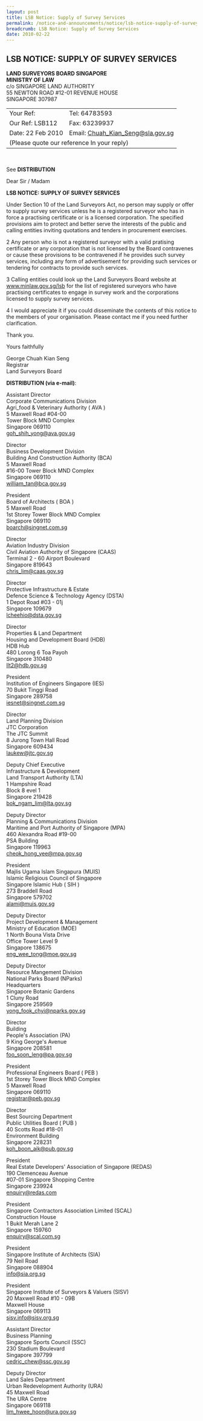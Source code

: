 ```yaml
---
layout: post
title: LSB Notice: Supply of Survey Services
permalink: /notice-and-announcements/notice/lsb-notice-supply-of-survey-services/
breadcrumb: LSB Notice: Supply of Survey Services
date: 2010-02-22
---
```


LSB NOTICE: SUPPLY OF SURVEY SERVICES
---

**LAND SURVEYORS BOARD SINGAPORE**<br>
**MINISTRY OF LAW**<br>
c/o SINGAPORE LAND AUTHORITY<br>
55 NEWTON ROAD #12-01 REVENUE HOUSE<br>
SINGAPORE 307987<br>

<table>
  <tr>
    <td>Your Ref:</td>
    <td>Tel: 64783593</td>
  </tr>
  <tr>
    <td>Our Ref: LSB112</td>
    <td>Fax: 63239937</td>
  </tr>
  <tr>
    <td>Date: 22 Feb 2010</td>
    <td>Email: <a href="Chuah_Kian_Seng@sla.gov.sg">Chuah_Kian_Seng@sla.gov.sg</a></td>
  </tr>
  <tr>
    <td colspan="2">(Please quote our reference In your reply)</td>
  </tr>
</table><br>

See **DISTRIBUTION**
 
Dear Sir / Madam
 
**LSB NOTICE: SUPPLY OF SURVEY SERVICES**
 
Under Section 10 of the Land Surveyors Act, no person may supply or offer to supply survey services unless he is a registered surveyor who has in force a practising certificate or is a licensed corporation. The specified provisions aim to protect and better serve the interests of the public and calling entities inviting quotations and tenders in procurement exercises.<br>
 
2 Any person who is not a registered surveyor with a valid pratising certificate or any corporation that is not licensed by the Board contravenes or cause these provisions to be contravened if he provides such survey services, including any form of advertisement for providing such services or tendering for contracts to provide such services.<br>
 
3 Calling entities could look up the Land Surveyors Board website at www.minlaw.gov.sg/lsb for the list of registered surveyors who have practising certificates to engage in survey work and the corporations licensed to supply survey services.<br>
 
4 I would appreciate it if you could disseminate the contents of this notice to the members of your organisation. Please contact me if you need further clarification.<br>

Thank you.
 
Yours faithfully
  
George Chuah Kian Seng<br>
Registrar<br>
Land Surveyors Board<br>


**DISTRIBUTION (via e-mail)**:<br>


Assistant Director<br>
Corporate Communications Division<br>
Agri_food & Veterinary Authority ( AVA )<br>
5 Maxwell Road #04-00<br>
Tower Block MND Complex<br>
Singapore 069110<br>
goh_shih_yong@ava.gov.sg<br>
 
Director<br>
Business Development Division<br>
Building And Construction Authority (BCA)<br>
5 Maxwell Road<br>
#16-00 Tower Block MND Complex<br>
Singapore 069110<br>
william_tan@bca.gov.sg<br>
 
President<br>
Board of Architects ( BOA )<br>
5 Maxwell Road<br>
1st Storey Tower Block MND Complex<br>
Singapore 069110<br>
boarch@singnet.com.sg<br>
 
Director<br>
Aviation Industry Division<br>
Civil Aviation Authority of Singapore (CAAS)<br>
Terminal 2 - 60 Airport Boulevard<br>
Singapore 819643<br>
chris_lim@caas.gov.sg<br>
 
Director<br>
Protective Infrastructure & Estate<br>
Defence Science & Technology Agency (DSTA)<br>
1 Depot Road #03 - 01j<br>
Singapore 109679<br>
lcheehio@dsta.gov.sg<br>
 
Director<br>
Properties & Land Department<br>
Housing and Development Board (HDB)<br>
HDB Hub<br>
480 Lorong 6 Toa Payoh<br>
Singapore 310480<br>
llt2@hdb.gov.sg<br>
 
President<br>
Institution of Engineers Singapore (IES)<br>
70 Bukit Tinggi Road<br>
Singapore 289758<br>
iesnet@singnet.com.sg<br>

Director<br>
Land Planning Division<br>
JTC Corporation<br>
The JTC Summit<br>
8 Jurong Town Hall Road<br>
Singapore 609434<br>
laukew@jtc.gov.sg<br>
 
Deputy Chief Executive<br>
Infrastructure & Development<br>
Land Transport Authority (LTA)<br>
1 Hampshire Road<br>
Block 8 evel 1<br>
Singapore 219428<br>
bok_ngam_lim@lta.gov.sg<br>
 
Deputy Director<br>
Planning & Communications Division<br>
Maritime and Port Authority of Singapore (MPA)<br>
460 Alexandra Road #19-00<br>
PSA Building<br>
Singapore 119963<br>
cheok_hong_yee@mpa.gov.sg<br>
 
President<br>
Majlis Ugama Islam Singapura (MUIS)<br>
Islamic Religious Council of Singapore<br>
Singapore Islamic Hub ( SIH )<br>
273 Braddell Road<br>
Singapore 579702<br>
alami@muis.gov.sg<br>
 
Deputy Director<br>
Project Development & Management<br>
Ministry of Education (MOE)<br>
1 North Bouna Vista Drive<br>
Office Tower Level 9<br>
Singapore 138675<br>
eng_wee_tong@moe.gov.sg<br>
 
Deputy Director<br>
Resource Mangement Division<br>
National Parks Board (NParks)<br>
Headquarters<br>
Singapore Botanic Gardens<br>
1 Cluny Road<br>
Singapore 259569<br>
yong_fook_chyi@nparks.gov.sg<br>
 
Director<br>
Building<br>
People's Association (PA)<br>
9 King George's Avenue<br>
Singapore 208581<br>
foo_soon_leng@pa.gov.sg<br>

President<br>
Professional Engineers Board ( PEB )<br>
1st Storey Tower Block MND Complex<br>
5 Maxwell Road<br>
Singapore 069110<br>
registrar@peb.gov.sg<br>
 
Director<br>
Best Sourcing Department<br>
Public Utilities Board ( PUB )<br>
40 Scotts Road #18-01<br>
Environment Building<br>
Singapore 228231<br>
koh_boon_aik@pub.gov.sg<br>
 
President<br>
Real Estate Developers' Association of Singapore (REDAS)<br>
190 Clemenceau Avenue<br>
#07-01 Singapore Shopping Centre<br>
Singapore 239924<br>
enquiry@redas.com<br>
 
President<br>
Singapore Contractors Association Limited (SCAL)<br>
Construction House<br>
1 Bukit Merah Lane 2<br>
Singapore 159760<br>
enquiry@scal.com.sg<br>
 
President<br>
Singapore Institute of Architects (SIA)<br>
79 Neil Road<br>
Singapore 088904<br>
info@sia.org.sg<br>
 
President<br>
Singapore Institute of Surveyors & Valuers (SISV)<br>
20 Maxwell Road #10 - 09B<br>
Maxwell House<br>
Singapore 069113<br>
sisv.info@sisv.org.sg<br>
 
Assistant Director<br>
Business Planning<br>
Singapore Sports Council (SSC)<br>
230 Stadium Boulevard<br>
Singapore 397799<br>
cedric_chew@ssc.gov.sg<br>
 
Deputy Director<br>
Land Sales Department<br>
Urban Redevelopment Authority (URA)<br>
45 Maxwell Road<br>
The URA Centre<br>
Singapore 069118<br>
lim_hwee_hoon@ura.gov.sg<br>
 
 
